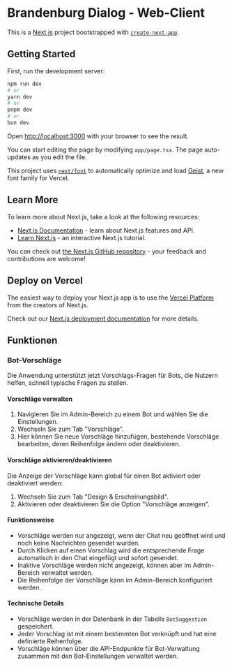 # Brandenburg Dialog - Web-Client

This is a [Next.js](https://nextjs.org) project bootstrapped with [`create-next-app`](https://nextjs.org/docs/app/api-reference/cli/create-next-app).

## Getting Started

First, run the development server:

```bash
npm run dev
# or
yarn dev
# or
pnpm dev
# or
bun dev
```

Open [http://localhost:3000](http://localhost:3000) with your browser to see the result.

You can start editing the page by modifying `app/page.tsx`. The page auto-updates as you edit the file.

This project uses [`next/font`](https://nextjs.org/docs/app/building-your-application/optimizing/fonts) to automatically optimize and load [Geist](https://vercel.com/font), a new font family for Vercel.

## Learn More

To learn more about Next.js, take a look at the following resources:

- [Next.js Documentation](https://nextjs.org/docs) - learn about Next.js features and API.
- [Learn Next.js](https://nextjs.org/learn) - an interactive Next.js tutorial.

You can check out [the Next.js GitHub repository](https://github.com/vercel/next.js) - your feedback and contributions are welcome!

## Deploy on Vercel

The easiest way to deploy your Next.js app is to use the [Vercel Platform](https://vercel.com/new?utm_medium=default-template&filter=next.js&utm_source=create-next-app&utm_campaign=create-next-app-readme) from the creators of Next.js.

Check out our [Next.js deployment documentation](https://nextjs.org/docs/app/building-your-application/deploying) for more details.

## Funktionen

### Bot-Vorschläge

Die Anwendung unterstützt jetzt Vorschlags-Fragen für Bots, die Nutzern helfen, schnell typische Fragen zu stellen.

#### Vorschläge verwalten

1. Navigieren Sie im Admin-Bereich zu einem Bot und wählen Sie die Einstellungen.
2. Wechseln Sie zum Tab "Vorschläge".
3. Hier können Sie neue Vorschläge hinzufügen, bestehende Vorschläge bearbeiten, deren Reihenfolge ändern oder deaktivieren.

#### Vorschläge aktivieren/deaktivieren

Die Anzeige der Vorschläge kann global für einen Bot aktiviert oder deaktiviert werden:

1. Wechseln Sie zum Tab "Design & Erscheinungsbild".
2. Aktivieren oder deaktivieren Sie die Option "Vorschläge anzeigen".

#### Funktionsweise

- Vorschläge werden nur angezeigt, wenn der Chat neu geöffnet wird und noch keine Nachrichten gesendet wurden.
- Durch Klicken auf einen Vorschlag wird die entsprechende Frage automatisch in den Chat eingefügt und sofort gesendet.
- Inaktive Vorschläge werden nicht angezeigt, können aber im Admin-Bereich verwaltet werden.
- Die Reihenfolge der Vorschläge kann im Admin-Bereich konfiguriert werden.

#### Technische Details

- Vorschläge werden in der Datenbank in der Tabelle `BotSuggestion` gespeichert.
- Jeder Vorschlag ist mit einem bestimmten Bot verknüpft und hat eine definierte Reihenfolge.
- Vorschläge können über die API-Endpunkte für Bot-Verwaltung zusammen mit den Bot-Einstellungen verwaltet werden.
